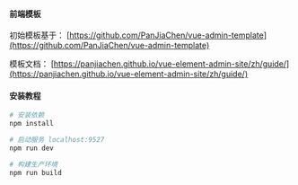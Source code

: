 #### 前端模板

初始模板基于： [https://github.com/PanJiaChen/vue-admin-template](https://github.com/PanJiaChen/vue-admin-template)

模板文档： [https://panjiachen.github.io/vue-element-admin-site/zh/guide/](https://panjiachen.github.io/vue-element-admin-site/zh/guide/)



#### 安装教程

``` bash
# 安装依赖
npm install

# 启动服务 localhost:9527
npm run dev

# 构建生产环境
npm run build
```

